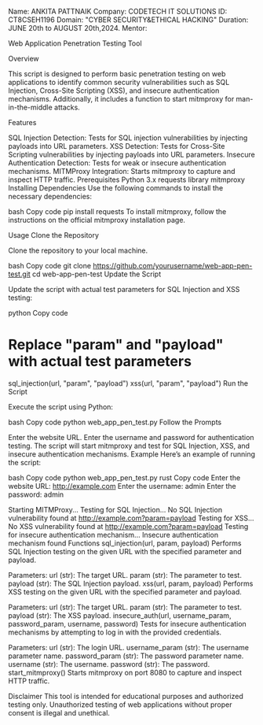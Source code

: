 Name: ANKITA PATTNAIK Company: CODETECH IT SOLUTIONS ID: CT8CSEH1196 Domain: "CYBER SECURITY&ETHICAL HACKING" Duration: JUNE 20th to AUGUST 20th,2024. Mentor:

Web Application Penetration Testing Tool

Overview

This script is designed to perform basic penetration testing on web applications to identify common security vulnerabilities such as SQL Injection, Cross-Site Scripting (XSS), and insecure authentication mechanisms. Additionally, it includes a function to start mitmproxy for man-in-the-middle attacks.

Features

SQL Injection Detection: Tests for SQL injection vulnerabilities by injecting payloads into URL parameters.
XSS Detection: Tests for Cross-Site Scripting vulnerabilities by injecting payloads into URL parameters.
Insecure Authentication Detection: Tests for weak or insecure authentication mechanisms.
MITMProxy Integration: Starts mitmproxy to capture and inspect HTTP traffic.
Prerequisites
Python 3.x
requests library
mitmproxy
Installing Dependencies
Use the following commands to install the necessary dependencies:

bash
Copy code
pip install requests
To install mitmproxy, follow the instructions on the official mitmproxy installation page.

Usage
Clone the Repository

Clone the repository to your local machine.

bash
Copy code
git clone https://github.com/yourusername/web-app-pen-test.git
cd web-app-pen-test
Update the Script

Update the script with actual test parameters for SQL Injection and XSS testing:

python
Copy code
# Replace "param" and "payload" with actual test parameters
sql_injection(url, "param", "payload")
xss(url, "param", "payload")
Run the Script

Execute the script using Python:

bash
Copy code
python web_app_pen_test.py
Follow the Prompts

Enter the website URL.
Enter the username and password for authentication testing.
The script will start mitmproxy and test for SQL Injection, XSS, and insecure authentication mechanisms.
Example
Here’s an example of running the script:

bash
Copy code
python web_app_pen_test.py
rust
Copy code
Enter the website URL: http://example.com
Enter the username: admin
Enter the password: admin

Starting MITMProxy...
Testing for SQL Injection...
No SQL Injection vulnerability found at http://example.com?param=payload
Testing for XSS...
No XSS vulnerability found at http://example.com?param=payload
Testing for insecure authentication mechanism...
Insecure authentication mechanism found
Functions
sql_injection(url, param, payload)
Performs SQL Injection testing on the given URL with the specified parameter and payload.

Parameters:
url (str): The target URL.
param (str): The parameter to test.
payload (str): The SQL Injection payload.
xss(url, param, payload)
Performs XSS testing on the given URL with the specified parameter and payload.

Parameters:
url (str): The target URL.
param (str): The parameter to test.
payload (str): The XSS payload.
insecure_auth(url, username_param, password_param, username, password)
Tests for insecure authentication mechanisms by attempting to log in with the provided credentials.

Parameters:
url (str): The login URL.
username_param (str): The username parameter name.
password_param (str): The password parameter name.
username (str): The username.
password (str): The password.
start_mitmproxy()
Starts mitmproxy on port 8080 to capture and inspect HTTP traffic.

Disclaimer
This tool is intended for educational purposes and authorized testing only. Unauthorized testing of web applications without proper consent is illegal and unethical.
